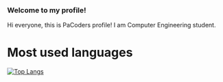 ### Welcome to my profile!

Hi everyone, this is PaCoders profile! I am Computer Engineering student.

# Most used languages
[![Top Langs](https://github-readme-stats.vercel.app/api/top-langs/?username=PaCoders&langs_count=8&theme=radical)](https://github.com/anuraghazra/github-readme-stats)
